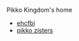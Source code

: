 Pikko Kingdom's home
- [ehcfbi](https://bird.f5.si/ehcfbi)
- [pikko zisters](https://bied.f5.si/pikko-zisters)
